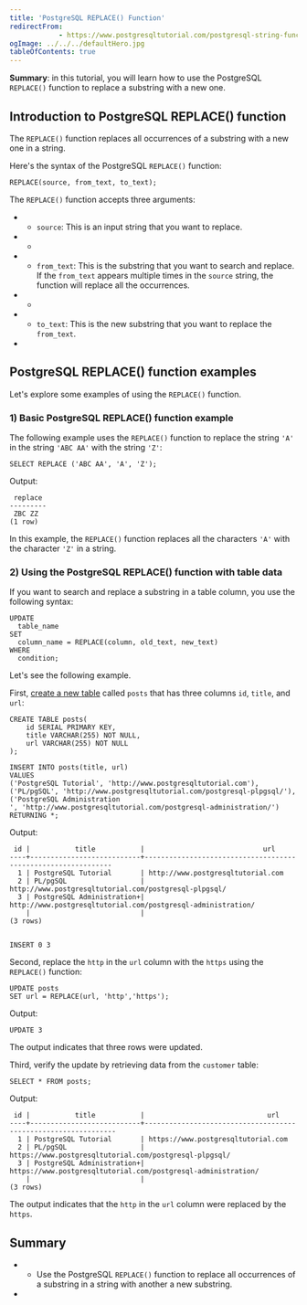 ```yaml
---
title: 'PostgreSQL REPLACE() Function'
redirectFrom: 
            - https://www.postgresqltutorial.com/postgresql-string-functions/postgresql-replace/
ogImage: ../../../defaultHero.jpg
tableOfContents: true
---
```


**Summary**: in this tutorial, you will learn how to use the PostgreSQL `REPLACE()` function to replace a substring with a new one.



## Introduction to PostgreSQL REPLACE() function



The `REPLACE()` function replaces all occurrences of a substring with a new one in a string.



Here's the syntax of the PostgreSQL `REPLACE()` function:



```
REPLACE(source, from_text, to_text);
```



The `REPLACE()` function accepts three arguments:



- - `source`: This is an input string that you want to replace.
- -
- - `from_text`: This is the substring that you want to search and replace. If the `from_text` appears multiple times in the `source` string, the function will replace all the occurrences.
- -
- - `to_text`: This is the new substring that you want to replace the `from_text`.
- 


## PostgreSQL REPLACE() function examples



Let's explore some examples of using the `REPLACE()` function.



### 1) Basic PostgreSQL REPLACE() function example



The following example uses the `REPLACE()` function to replace the string `'A'` in the string `'ABC AA'` with the string `'Z'`:



```
SELECT REPLACE ('ABC AA', 'A', 'Z');
```



Output:



```
 replace
---------
 ZBC ZZ
(1 row)
```



In this example, the `REPLACE()` function replaces all the characters `'A'` with the character `'Z'` in a string.



### 2) Using the PostgreSQL REPLACE() function with table data



If you want to search and replace a substring in a table column, you use the following syntax:



```
UPDATE
  table_name
SET
  column_name = REPLACE(column, old_text, new_text)
WHERE
  condition;
```



Let's see the following example.



First, [create a new table](https://www.postgresqltutorial.com/postgresql-tutorial/postgresql-create-table/) called `posts` that has three columns `id`, `title`, and `url`:



```
CREATE TABLE posts(
    id SERIAL PRIMARY KEY,
    title VARCHAR(255) NOT NULL,
    url VARCHAR(255) NOT NULL
);

INSERT INTO posts(title, url)
VALUES
('PostgreSQL Tutorial', 'http://www.postgresqltutorial.com'),
('PL/pgSQL', 'http://www.postgresqltutorial.com/postgresql-plpgsql/'),
('PostgreSQL Administration
', 'http://www.postgresqltutorial.com/postgresql-administration/')
RETURNING *;
```



Output:



```
 id |           title           |                             url
----+---------------------------+--------------------------------------------------------------
  1 | PostgreSQL Tutorial       | http://www.postgresqltutorial.com
  2 | PL/pgSQL                  | http://www.postgresqltutorial.com/postgresql-plpgsql/
  3 | PostgreSQL Administration+| http://www.postgresqltutorial.com/postgresql-administration/
    |                           |
(3 rows)


INSERT 0 3
```



Second, replace the `http` in the `url` column with the `https` using the `REPLACE()` function:



```
UPDATE posts
SET url = REPLACE(url, 'http','https');
```



Output:



```
UPDATE 3
```



The output indicates that three rows were updated.



Third, verify the update by retrieving data from the `customer` table:



```
SELECT * FROM posts;
```



Output:



```
 id |           title           |                              url
----+---------------------------+---------------------------------------------------------------
  1 | PostgreSQL Tutorial       | https://www.postgresqltutorial.com
  2 | PL/pgSQL                  | https://www.postgresqltutorial.com/postgresql-plpgsql/
  3 | PostgreSQL Administration+| https://www.postgresqltutorial.com/postgresql-administration/
    |                           |
(3 rows)
```



The output indicates that the `http` in the `url` column were replaced by the `https`.



## Summary



- - Use the PostgreSQL `REPLACE()` function to replace all occurrences of a substring in a string with another a new substring.
- 
